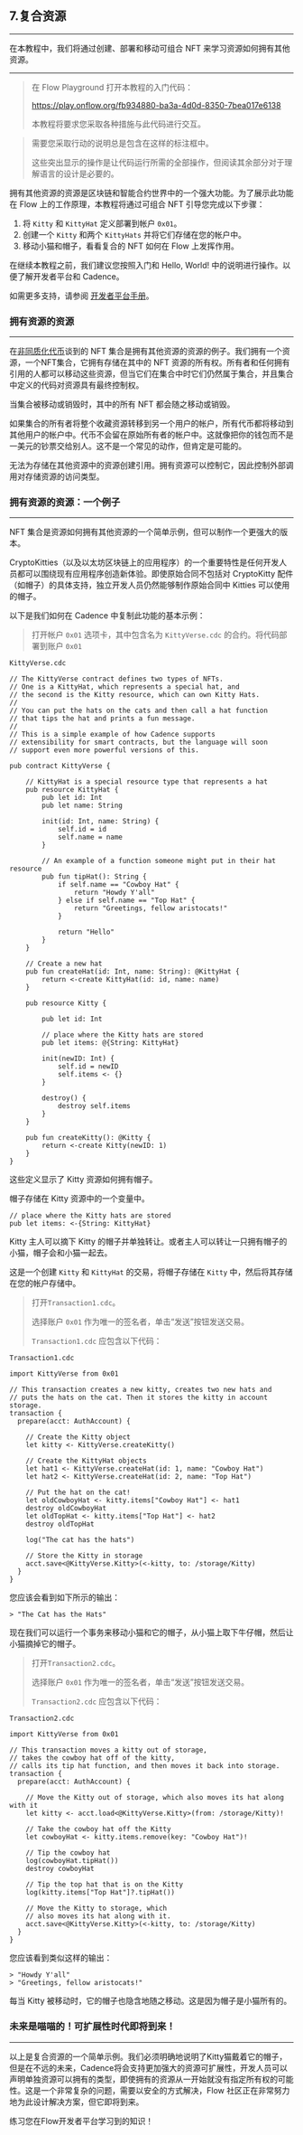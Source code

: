 ## **7.复合资源**

---

在本教程中，我们将通过创建、部署和移动可组合 NFT 来学习资源如何拥有其他资源。

---

>在 Flow Playground 打开本教程的入门代码：
>
>https://play.onflow.org/fb934880-ba3a-4d0d-8350-7bea017e6138
>
>本教程将要求您采取各种措施与此代码进行交互。

>需要您采取行动的说明总是包含在这样的标注框中。
>
>这些突出显示的操作是让代码运行所需的全部操作，但阅读其余部分对于理解语言的设计是必要的。

拥有其他资源的资源是区块链和智能合约世界中的一个强大功能。为了展示此功能在 Flow 上的工作原理，本教程将通过可组合 NFT 引导您完成以下步骤：

1. 将 `Kitty` 和 `KittyHat` 定义部署到帐户 `0x01`。
2. 创建一个 `Kitty` 和两个 `KittyHats` 并将它们存储在您的帐户中。
3. 移动小猫和帽子，看看复合的 NFT 如何在 Flow 上发挥作用。

在继续本教程之前，我们建议您按照入门和 Hello, World! 中的说明进行操作。以便了解开发者平台和 Cadence。

如需更多支持，请参阅 [开发者平台手册](https://docs.onflow.org/intro/playground-manual/)。



### **拥有资源的资源**

---

在[非同质化代币](https://docs.onflow.org/cadence/tutorial/04-non-fungible-tokens)谈到的 NFT 集合是拥有其他资源的资源的例子。我们拥有一个资源，一个NFT集合，它拥有存储在其中的 NFT 资源的所有权。所有者和任何拥有引用的人都可以移动这些资源，但当它们在集合中时它们仍然属于集合，并且集合中定义的代码对资源具有最终控制权。

当集合被移动或销毁时，其中的所有 NFT 都会随之移动或销毁。

如果集合的所有者将整个收藏资源转移到另一个用户的帐户，所有代币都将移动到其他用户的帐户中。代币不会留在原始所有者的帐户中。这就像把你的钱包而不是一美元的钞票交给别人。这不是一个常见的动作，但肯定是可能的。

无法为存储在其他资源中的资源创建引用。拥有资源可以控制它，因此控制外部调用对存储资源的访问类型。



### **拥有资源的资源：一个例子**

---

NFT 集合是资源如何拥有其他资源的一个简单示例，但可以制作一个更强大的版本。

CryptoKitties（以及以太坊区块链上的应用程序）的一个重要特性是任何开发人员都可以围绕现有应用程序创造新体验。即使原始合同不包括对 CryptoKitty 配件（如帽子）的具体支持，独立开发人员仍然能够制作原始合同中 Kitties 可以使用的帽子。

以下是我们如何在 Cadence 中复制此功能的基本示例：

>打开帐户 `0x01` 选项卡，其中包含名为 `KittyVerse.cdc` 的合约。将代码部署到账户 `0x01`

`KittyVerse.cdc`

```Cadence
// The KittyVerse contract defines two types of NFTs.
// One is a KittyHat, which represents a special hat, and
// the second is the Kitty resource, which can own Kitty Hats.
//
// You can put the hats on the cats and then call a hat function
// that tips the hat and prints a fun message.
//
// This is a simple example of how Cadence supports
// extensibility for smart contracts, but the language will soon
// support even more powerful versions of this.

pub contract KittyVerse {

    // KittyHat is a special resource type that represents a hat
    pub resource KittyHat {
        pub let id: Int
        pub let name: String

        init(id: Int, name: String) {
            self.id = id
            self.name = name
        }

        // An example of a function someone might put in their hat resource
        pub fun tipHat(): String {
            if self.name == "Cowboy Hat" {
                return "Howdy Y'all"
            } else if self.name == "Top Hat" {
                return "Greetings, fellow aristocats!"
            }

            return "Hello"
        }
    }

    // Create a new hat
    pub fun createHat(id: Int, name: String): @KittyHat {
        return <-create KittyHat(id: id, name: name)
    }

    pub resource Kitty {

        pub let id: Int

        // place where the Kitty hats are stored
        pub let items: @{String: KittyHat}

        init(newID: Int) {
            self.id = newID
            self.items <- {}
        }

        destroy() {
            destroy self.items
        }
    }

    pub fun createKitty(): @Kitty {
        return <-create Kitty(newID: 1)
    }
}
```

这些定义显示了 Kitty 资源如何拥有帽子。

帽子存储在 Kitty 资源中的一个变量中。

```
// place where the Kitty hats are stored
pub let items: <-{String: KittyHat}
```

Kitty 主人可以摘下 Kitty 的帽子并单独转让。或者主人可以转让一只拥有帽子的小猫，帽子会和小猫一起去。

这是一个创建 `Kitty` 和 `KittyHat` 的交易，将帽子存储在 `Kitty` 中，然后将其存储在您的帐户存储中。

>打开`Transaction1.cdc`。
>
>选择账户 `0x01` 作为唯一的签名者，单击“发送”按钮发送交易。
>
>`Transaction1.cdc` 应包含以下代码：

`Transaction1.cdc`

```Cadence
import KittyVerse from 0x01

// This transaction creates a new kitty, creates two new hats and
// puts the hats on the cat. Then it stores the kitty in account storage.
transaction {
  prepare(acct: AuthAccount) {

    // Create the Kitty object
    let kitty <- KittyVerse.createKitty()

    // Create the KittyHat objects
    let hat1 <- KittyVerse.createHat(id: 1, name: "Cowboy Hat")
    let hat2 <- KittyVerse.createHat(id: 2, name: "Top Hat")

    // Put the hat on the cat!
    let oldCowboyHat <- kitty.items["Cowboy Hat"] <- hat1
    destroy oldCowboyHat
    let oldTopHat <- kitty.items["Top Hat"] <- hat2
    destroy oldTopHat

    log("The cat has the hats")

    // Store the Kitty in storage
    acct.save<@KittyVerse.Kitty>(<-kitty, to: /storage/Kitty)
  }
}
```

您应该会看到如下所示的输出：

```
> "The Cat has the Hats"
```

现在我们可以运行一个事务来移动小猫和它的帽子，从小猫上取下牛仔帽，然后让小猫摘掉它的帽子。

> 打开`Transaction2.cdc`。
>
> 选择账户 `0x01` 作为唯一的签名者，单击“发送”按钮发送交易。
>
> `Transaction2.cdc` 应包含以下代码：

`Transaction2.cdc`

```Cadence
import KittyVerse from 0x01

// This transaction moves a kitty out of storage,
// takes the cowboy hat off of the kitty,
// calls its tip hat function, and then moves it back into storage.
transaction {
  prepare(acct: AuthAccount) {

    // Move the Kitty out of storage, which also moves its hat along with it
    let kitty <- acct.load<@KittyVerse.Kitty>(from: /storage/Kitty)!

    // Take the cowboy hat off the Kitty
    let cowboyHat <- kitty.items.remove(key: "Cowboy Hat")!

    // Tip the cowboy hat
    log(cowboyHat.tipHat())
    destroy cowboyHat

    // Tip the top hat that is on the Kitty
    log(kitty.items["Top Hat"]?.tipHat())

    // Move the Kitty to storage, which
    // also moves its hat along with it.
    acct.save<@KittyVerse.Kitty>(<-kitty, to: /storage/Kitty)
  }
}
```

您应该看到类似这样的输出：

```Cadence
> "Howdy Y'all"
> "Greetings, fellow aristocats!"
```

每当 Kitty 被移动时，它的帽子也隐含地随之移动。这是因为帽子是小猫所有的。





### **未来是喵喵的！可扩展性时代即将到来！**

---

以上是复合资源的一个简单示例。我们必须明确地说明了Kitty猫戴着它的帽子，但是在不远的未来，Cadence将会支持更加强大的资源可扩展性，开发人员可以声明单独资源可以拥有的类型，即使拥有的资源从一开始就没有指定所有权的可能性。这是一个非常复杂的问题，需要以安全的方式解决，Flow 社区正在非常努力地为此设计解决方案，但它即将到来。

练习您在Flow开发者平台学习到的知识！

